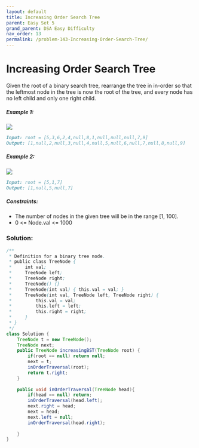 ```yaml
---
layout: default
title: Increasing Order Search Tree
parent: Easy Set 5
grand_parent: DSA Easy Difficulty
nav_order: 13
permalink: /problem-143-Increasing-Order-Search-Tree/
---
```

# Increasing Order Search Tree

Given the root of a binary search tree, rearrange the tree in in-order so that the leftmost node in the tree is now the root of the tree, and every node has no left child and only one right child.

##### Example 1:
![](../../assets/images/ds/ex1.jpeg)
```markdown
Input: root = [5,3,6,2,4,null,8,1,null,null,null,7,9]
Output: [1,null,2,null,3,null,4,null,5,null,6,null,7,null,8,null,9]
```
##### Example 2:
![](../../assets/images/ds/ex2.jpeg)
```markdown
Input: root = [5,1,7]
Output: [1,null,5,null,7]
```
##### Constraints:
* The number of nodes in the given tree will be in the range [1, 100].
* 0 <= Node.val <= 1000

### Solution:
```java
/**
 * Definition for a binary tree node.
 * public class TreeNode {
 *     int val;
 *     TreeNode left;
 *     TreeNode right;
 *     TreeNode() {}
 *     TreeNode(int val) { this.val = val; }
 *     TreeNode(int val, TreeNode left, TreeNode right) {
 *         this.val = val;
 *         this.left = left;
 *         this.right = right;
 *     }
 * }
 */
class Solution {
    TreeNode t = new TreeNode();
    TreeNode next;
    public TreeNode increasingBST(TreeNode root) {
        if(root == null) return null;
        next = t;
        inOrderTraversal(root);
        return t.right;
    }
    
    public void inOrderTraversal(TreeNode head){
        if(head == null) return;
        inOrderTraversal(head.left);
        next.right = head;
        next = head;
        next.left = null;
        inOrderTraversal(head.right);
       
    }
}
```